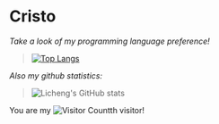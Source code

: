 # Cristo

*Take a look of my programming language preference!*
> [![Top Langs](https://github-readme-stats.vercel.app/api/top-langs/?username=De-Cristo&count_private=true&show_icons=true&theme=radical)](https://github.com/Christmas/github-readme-stats)

*Also my github statistics:*
> ![Licheng's GitHub stats](https://github-readme-stats.vercel.app/api?username=De-Cristo&count_private=true&show_icons=true&theme=radical)

You are my ![Visitor Count](https://profile-counter.glitch.me/De-Cristo/count.svg)th visitor!
